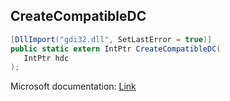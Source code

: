 ## CreateCompatibleDC

```csharp
[DllImport("gdi32.dll", SetLastError = true)]
public static extern IntPtr CreateCompatibleDC(
   IntPtr hdc
);
```

Microsoft documentation: [Link](https://docs.microsoft.com/en-us/windows/win32/api/wingdi/nf-wingdi-createcompatibledc)
